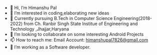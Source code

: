 - 👋 Hi, I’m Himanshu Pal
- 👀 I’m interested in coding,elaborating new ideas
- 👷 Currently pursuing B.Tech in Computer Science Engineering(2018-2022) from Ch. Ranbir Singh State Institue of Engineering and Technology ,Jhajjar,Haryana
- 💞️ I’m looking to collaborate on some interesting Android Projects
- 📫 How to reach me:
           Email Account: himanshupal7826@gmail.com
- 💼 I’m working as a Software developer.

<!---
himanshupal7826/himanshupal7826 is a ✨ special ✨ repository because its `README.md` (this file) appears on your GitHub profile.
You can click the Preview link to take a look at your changes.
--->
